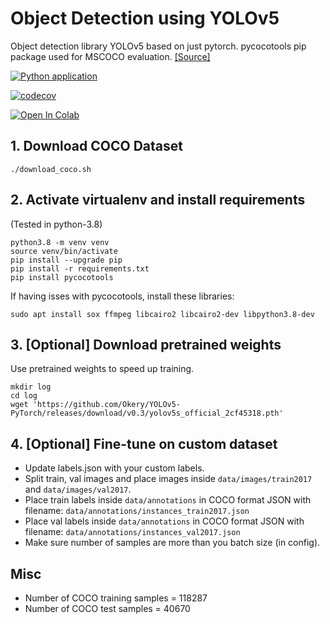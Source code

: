 # Object Detection using YOLOv5
Object detection library YOLOv5 based on just pytorch. pycocotools pip package used for MSCOCO evaluation. [[Source]](https://github.com/Okery/YOLOv5-PyTorch)

[![Python application](https://github.com/aman-cc/YOLOv5/actions/workflows/python-app.yml/badge.svg)](https://github.com/aman-cc/YOLOv5/actions/workflows/python-app.yml)

[![codecov](https://codecov.io/github/aman-cc/YOLOv5/branch/main/graph/badge.svg?token=SBVAWWY7WZ)](https://codecov.io/github/aman-cc/YOLOv5)

<a target="_blank" href="https://colab.research.google.com/github/aman-cc/YOLOv5/blob/main/notebook_demo.ipynb">
  <img src="https://colab.research.google.com/assets/colab-badge.svg" alt="Open In Colab"/>
</a>

## 1. Download COCO Dataset
```
./download_coco.sh
```

## 2. Activate virtualenv and install requirements
(Tested in python-3.8)
```
python3.8 -m venv venv
source venv/bin/activate
pip install --upgrade pip
pip install -r requirements.txt
pip install pycocotools
```
If having isses with pycocotools, install these libraries:
```
sudo apt install sox ffmpeg libcairo2 libcairo2-dev libpython3.8-dev
```

## 3. [Optional] Download pretrained weights
Use pretrained weights to speed up training.
```
mkdir log
cd log
wget 'https://github.com/Okery/YOLOv5-PyTorch/releases/download/v0.3/yolov5s_official_2cf45318.pth'
```

## 4. [Optional] Fine-tune on custom dataset
- Update labels.json with your custom labels.
- Split train, val images and place images inside `data/images/train2017` and `data/images/val2017`.
- Place train labels inside `data/annotations` in COCO format JSON with filename: `data/annotations/instances_train2017.json`
- Place val labels inside `data/annotations` in COCO format JSON with filename: `data/annotations/instances_val2017.json`
- Make sure number of samples are more than you batch size (in config).

## Misc
- Number of COCO training samples = 118287
- Number of COCO test samples = 40670
